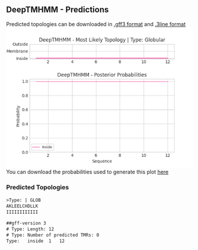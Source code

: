 ## DeepTMHMM - Predictions
Predicted topologies can be downloaded in [.gff3 format](TMRs.gff3) and [.3line format](predicted_topologies.3line)
![picture](plot.png)
You can download the probabilities used to generate this plot [here](Type:_probs.csv)
### Predicted Topologies
```
>Type: | GLOB
AKLEELCHDLLK
IIIIIIIIIIII

```


```
##gff-version 3
# Type: Length: 12
# Type: Number of predicted TMRs: 0
Type:	inside	1	12				

```
